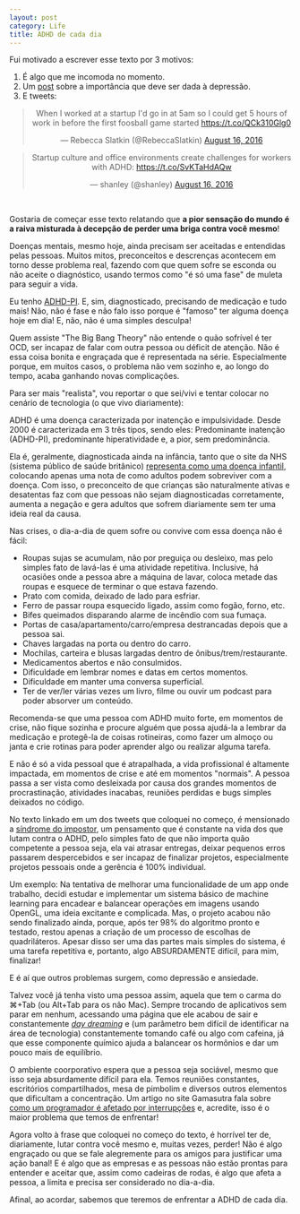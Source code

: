 ```yaml
---
layout: post
category: Life
title: ADHD de cada dia
---
```


<meta property="og:image" content="http://blogs.discovermagazine.com/sciencenotfiction/files/2011/03/Braaaains.jpg"/>

Fui motivado a escrever esse texto por 3 motivos:

1. É algo que me incomoda no momento.
2. Um <a href="http://www.campograndenews.com.br/lado-b/faz-bem/depressao-nao-e-frescura-e-so-se-cura-com-diagnostico-remedio-e-terapia">post</a> sobre a importância que deve ser dada à depressão.
3. E tweets:
<center>
<blockquote class="twitter-tweet" data-lang="en"><p lang="en" dir="ltr">When I worked at a startup I&#39;d go in at 5am so I could get 5 hours of work in before the first foosball game started <a href="https://t.co/QCk310Glg0">https://t.co/QCk310Glg0</a></p>&mdash; Rebecca Slatkin (@RebeccaSlatkin) <a href="https://twitter.com/RebeccaSlatkin/status/765652886797819905">August 16, 2016</a></blockquote> <script async src="//platform.twitter.com/widgets.js" charset="utf-8"></script>
<blockquote class="twitter-tweet" data-lang="en"><p lang="en" dir="ltr">Startup culture and office environments create challenges for workers with ADHD: <a href="https://t.co/SvKTaHdAQw">https://t.co/SvKTaHdAQw</a></p>&mdash; shanley (@shanley) <a href="https://twitter.com/shanley/status/765627245616521219">August 16, 2016</a></blockquote> <script async src="//platform.twitter.com/widgets.js" charset="utf-8"></script>
</center>

<br/>

Gostaria de começar esse texto relatando que <b>a pior sensação do mundo é a raiva misturada à decepção de perder uma briga contra você mesmo</b>!

Doenças mentais, mesmo hoje, ainda precisam ser aceitadas e entendidas pelas pessoas. Muitos mitos, preconceitos e descrenças acontecem em torno desse problema real, fazendo com que quem sofre se esconda ou não aceite o diagnóstico, usando termos como "é só uma fase" de muleta para seguir a vida.

Eu tenho <a href="https://pt.wikipedia.org/wiki/Distúrbio_do_déficit_de_atenção_sem_hiperatividade">ADHD-PI</a>. E, sim, diagnosticado, precisando de medicação e tudo mais! Não, não é fase e não falo isso porque é "famoso" ter alguma doença hoje em dia! E, não, não é uma simples desculpa!

Quem assiste "The Big Bang Theory" não entende o quão sofrível é ter OCD, ser incapaz de falar com outra pessoa ou déficit de atenção. Não é essa coisa bonita e engraçada que é representada na série. Especialmente porque, em muitos casos, o problema não vem sozinho e, ao longo do tempo, acaba ganhando novas complicações.

Para ser mais "realista", vou reportar o que sei/vivi e tentar colocar no cenário de tecnologia (o que vivo diariamente):

ADHD é uma doença caracterizada por inatenção e impulsividade. Desde 2000 é caracterizada em 3 três tipos, sendo eles: Predominante inatenção (ADHD-PI), predominante hiperatividade e, a pior, sem predominância.

Ela é, geralmente, diagnosticada ainda na infância, tanto que o site da NHS (sistema público de saúde britânico) <a href="http://www.nhs.uk/conditions/Attention-deficit-hyperactivity-disorder/Pages/Introduction.aspx">representa como uma doença infantil</a>, colocando apenas uma nota de como adultos podem sobreviver com a doença. Com isso, o preconceito de que crianças são naturalmente ativas e desatentas faz com que pessoas não sejam diagnosticadas corretamente, aumenta a negação e gera adultos que sofrem diariamente sem ter uma ideia real da causa.

Nas crises, o dia-a-dia de quem sofre ou convive com essa doença não é fácil:

* Roupas sujas se acumulam, não por preguiça ou desleixo, mas pelo simples fato de lavá-las é uma atividade repetitiva. Inclusive, há ocasiões onde a pessoa abre a máquina de lavar, coloca metade das roupas e esquece de terminar o que estava fazendo.
* Prato com comida, deixado de lado para esfriar.
* Ferro de passar roupa esquecido ligado, assim como fogão, forno, etc.
* Bifes queimados disparando alarme de incêndio com sua fumaça.
* Portas de casa/apartamento/carro/empresa destrancadas depois que a pessoa sai.
* Chaves largadas na porta ou dentro do carro.
* Mochilas, carteira e blusas largadas dentro de ônibus/trem/restaurante.
* Medicamentos abertos e não consulmidos.
* Dificuldade em lembrar nomes e datas em certos momentos.
* Dificuldade em manter uma conversa superficial.
* Ter de ver/ler várias vezes um livro, filme ou ouvir um podcast para poder absorver um conteúdo.

Recomenda-se que uma pessoa com ADHD muito forte, em momentos de crise, não fique sozinha e procure alguém que possa ajudá-la a lembrar da medicação e protegê-la de coisas rotineiras, como fazer um almoço ou janta e crie rotinas para poder aprender algo ou realizar alguma tarefa.

E não é só a vida pessoal que é atrapalhada, a vida profissional é altamente impactada, em momentos de crise e até em momentos "normais". A pessoa passa a ser vista como desleixada por causa dos grandes momentos de procrastinação, atividades inacabas, reuniões perdidas e bugs simples deixados no código.

No texto linkado em um dos tweets que coloquei no começo, é mensionado a <a href="https://pt.wikipedia.org/wiki/S%C3%ADndrome_do_impostor">síndrome do impostor</a>, um pensamento que é constante na vida dos que lutam contra o ADHD, pelo simples fato de que não importa quão competente a pessoa seja, ela vai atrasar entregas, deixar pequenos erros passarem despercebidos e ser incapaz de finalizar projetos, especialmente projetos pessoais onde a gerência é 100% individual.

Um exemplo: Na tentativa de melhorar uma funcionalidade de um app onde trabalho, decidi estudar e implementar um sistema básico de machine learning para encadear e balancear operações em imagens usando OpenGL, uma ideia excitante e complicada. Mas, o projeto acabou não sendo finalizado ainda, porque, após ter 98% do algoritmo pronto e testado, restou apenas a criação de um processo de escolhas de quadriláteros. Apesar disso ser uma das partes mais simples do sistema, é uma tarefa repetitiva e, portanto, algo ABSURDAMENTE difícil, para mim, finalizar!

E é aí que outros problemas surgem, como depressão e ansiedade.

Talvez você já tenha visto uma pessoa assim, aquela que tem o carma do ⌘+Tab (ou Alt+Tab para os não Mac). Sempre trocando de aplicativos sem parar em nenhum, acessando uma página que ele acabou de sair e constantemente <i><a href="https://en.wikipedia.org/wiki/Daydream">day dreaming</a></i> e (um parâmetro bem difícil de identificar na área de tecnologia) constantemente tomando café ou algo com cafeina, já que esse componente químico ajuda a balancear os hormônios e dar um pouco mais de equilíbrio.

O ambiente coorporativo espera que a pessoa seja sociável, mesmo que isso seja absurdamente difícil para ela. Temos reuniões constantes, escritórios compartilhados, mesa de pimbolim e diversos outros elementos que dificultam a concentração. Um artigo no site Gamasutra fala sobre <a href="http://www.gamasutra.com/view/feature/190891/programmer_interrupted.php">como um programador é afetado por interrupções</a> e, acredite, isso é o maior problema que temos de enfrentar!

Agora volto à frase que coloquei no começo do texto, é horrível ter de, diariamente, lutar contra você mesmo e, muitas vezes, perder! Não é algo engraçado ou que se fale alegremente para os amigos para justificar uma ação banal! E é algo que as empresas e as pessoas não estão prontas para entender e aceitar que, assim como cadeiras de rodas, é algo que afeta a pessoa, a limita e precisa ser considerado no dia-a-dia.

Afinal, ao acordar, sabemos que teremos de enfrentar a ADHD de cada dia.
